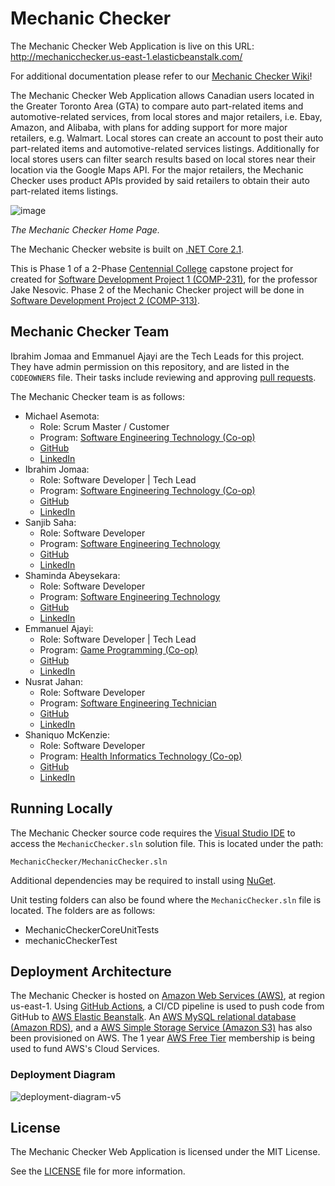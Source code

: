 # Mechanic Checker

The Mechanic Checker Web Application is live on this URL: http://mechanicchecker.us-east-1.elasticbeanstalk.com/

For additional documentation please refer to our [Mechanic Checker Wiki](https://github.com/COMP231W21-G5/Mechanic-Checker/wiki)!

The Mechanic Checker Web Application allows Canadian users located in the Greater Toronto Area (GTA) to compare auto part-related items and automotive-related services, from local stores and major retailers, i.e. Ebay, Amazon, and Alibaba, with plans for adding support for more major retailers, e.g. Walmart. Local stores can create an account to post their auto part-related items and automotive-related services listings. Additionally for local stores users can filter search results based on local stores near their location via the Google Maps API. For the major retailers, the Mechanic Checker uses product APIs provided by said retailers to obtain their auto part-related items listings. 

![image](https://user-images.githubusercontent.com/30096267/114967002-ac8e4580-9e41-11eb-85ee-0f0a96682e61.png)

*The Mechanic Checker Home Page.*

The Mechanic Checker website is built on [.NET Core 2.1](https://docs.microsoft.com/en-us/aspnet/core/release-notes/aspnetcore-2.1?view=aspnetcore-5.0).

This is Phase 1 of a 2-Phase [Centennial College](https://www.centennialcollege.ca/) capstone project for created for [Software Development Project 1 (COMP-231)](https://www.centennialcollege.ca/programs-courses/full-time/course/software-development-project-i/), for the professor Jake Nesovic. Phase 2 of the Mechanic Checker project will be done in [Software Development Project 2 (COMP-313)](https://www.centennialcollege.ca/programs-courses/full-time/course/software-development-project-2-COMP-313/).

## Mechanic Checker Team

Ibrahim Jomaa and Emmanuel Ajayi are the Tech Leads for this project. They have admin permission on this repository, and are listed in the `CODEOWNERS` file. Their tasks include reviewing and approving [pull requests](https://github.com/COMP231W21-G5/Mechanic-Checker/pulls).

The Mechanic Checker team is as follows:
- Michael Asemota:
    - Role: Scrum Master / Customer
    - Program: [Software Engineering Technology (Co-op)](https://www.centennialcollege.ca/programs-courses/full-time/software-engineering-technology/)
    - [GitHub](https://github.com/Asemota33)
    - [LinkedIn](https://www.linkedin.com/in/michaelasemota)
- Ibrahim Jomaa: 
    - Role: Software Developer | Tech Lead
    - Program: [Software Engineering Technology (Co-op)](https://www.centennialcollege.ca/programs-courses/full-time/software-engineering-technology/)
    - [GitHub](https://github.com/Function-0)
    - [LinkedIn](https://www.linkedin.com/in/ibrahim-jomaa/)
- Sanjib Saha: 
    - Role: Software Developer
    - Program: [Software Engineering Technology](https://www.centennialcollege.ca/programs-courses/full-time/software-engineering-technology/)
    - [GitHub](https://github.com/SanjibSaha27)
    - [LinkedIn](https://www.linkedin.com/in/sanjib-saha-79914b1bb/)
- Shaminda Abeysekara: 
    - Role: Software Developer
    - Program: [Software Engineering Technology](https://www.centennialcollege.ca/programs-courses/full-time/software-engineering-technology/)
    - [GitHub](https://github.com/Shaminda1017)
    - [LinkedIn](https://www.linkedin.com/in/shamindaabeysekara)
- Emmanuel Ajayi: 
    - Role: Software Developer | Tech Lead
    - Program: [Game Programming (Co-op)](https://www.centennialcollege.ca/programs-courses/full-time/game-programming/)
    - [GitHub](https://github.com/Dami908)
    - [LinkedIn](https://www.linkedin.com/in/emmalare)
- Nusrat Jahan: 
    - Role: Software Developer
    - Program: [Software Engineering Technician](https://www.centennialcollege.ca/programs-courses/full-time/software-engineering-technician/)
    - [GitHub](https://github.com/nusratjt)
    - [LinkedIn](https://www.linkedin.com/in/nusrat-jahan-6047aa171/)
- Shaniquo McKenzie: 
    - Role: Software Developer
    - Program: [Health Informatics Technology (Co-op)](https://www.centennialcollege.ca/programs-courses/full-time/health-informatics-technology/)
    - [GitHub](https://github.com/shaniquo)
    - [LinkedIn](https://www.linkedin.com/in/shaniquo-mckenzie)

## Running Locally

The Mechanic Checker source code requires the [Visual Studio IDE](https://visualstudio.microsoft.com/) to access the `MechanicChecker.sln` solution file. This is located under the path: 
```
MechanicChecker/MechanicChecker.sln
```

Additional dependencies may be required to install using [NuGet](https://docs.microsoft.com/en-us/nuget/what-is-nuget).

Unit testing folders can also be found where the `MechanicChecker.sln` file is located. The folders are as follows:
- MechanicCheckerCoreUnitTests
- mechanicCheckerTest

## Deployment Architecture

The Mechanic Checker is hosted on [Amazon Web Services (AWS)](https://aws.amazon.com/), at region us-east-1. Using [GitHub Actions](https://github.com/features/actions), a CI/CD pipeline is used to push code from GitHub to [AWS Elastic Beanstalk](https://aws.amazon.com/elasticbeanstalk/). An [AWS MySQL relational database (Amazon RDS)](https://aws.amazon.com/rds/), and a [AWS Simple Storage Service (Amazon S3)](https://aws.amazon.com/s3/) has also been provisioned on AWS. The 1 year [AWS Free Tier](https://aws.amazon.com/free/) membership is being used to fund AWS's Cloud Services.

### Deployment Diagram

![deployment-diagram-v5](https://user-images.githubusercontent.com/30096267/114967191-fa0ab280-9e41-11eb-9c50-f368ed9d8a47.png)

## License

The Mechanic Checker Web Application is licensed under the MIT License.

See the [LICENSE](https://github.com/COMP231W21-G5/Mechanic-Checker/blob/develop/LICENSE) file for more information.


